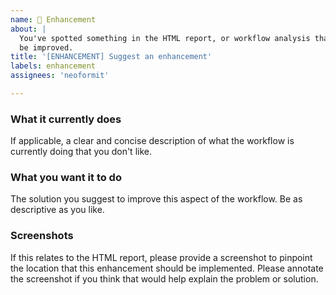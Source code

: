 ```yaml
---
name: 🚀 Enhancement
about: |
  You've spotted something in the HTML report, or workflow analysis that could
  be improved.
title: '[ENHANCEMENT] Suggest an enhancement'
labels: enhancement
assignees: 'neoformit'

---
```


### What it currently does
If applicable, a clear and concise description of what the workflow is
currently doing that you don't like.

### What you want it to do
The solution you suggest to improve this aspect of the workflow. Be as
descriptive as you like.

### Screenshots
If this relates to the HTML report, please provide a screenshot to pinpoint the
location that this enhancement should be implemented.
Please annotate the screenshot if you think that would help explain the problem
or solution.
